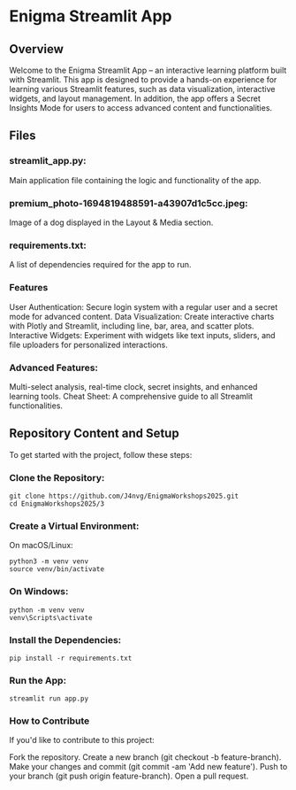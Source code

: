 # Enigma Streamlit App

## Overview

Welcome to the Enigma Streamlit App – an interactive learning platform built with Streamlit. This app is designed to provide a hands-on experience for learning various Streamlit features, such as data visualization, interactive widgets, and layout management. In addition, the app offers a Secret Insights Mode for users to access advanced content and functionalities.

## Files
### streamlit_app.py: 
Main application file containing the logic and functionality of the app.
### premium_photo-1694819488591-a43907d1c5cc.jpeg:
Image of a dog displayed in the Layout & Media section.
### requirements.txt: 
A list of dependencies required for the app to run.

### Features
User Authentication: Secure login system with a regular user and a secret mode for advanced content.
Data Visualization: Create interactive charts with Plotly and Streamlit, including line, bar, area, and scatter plots.
Interactive Widgets: Experiment with widgets like text inputs, sliders, and file uploaders for personalized interactions.
### Advanced Features: 
Multi-select analysis, real-time clock, secret insights, and enhanced learning tools.
Cheat Sheet: A comprehensive guide to all Streamlit functionalities.

## Repository Content and Setup
To get started with the project, follow these steps:

### Clone the Repository:
```
git clone https://github.com/J4nvg/EnigmaWorkshops2025.git
cd EnigmaWorkshops2025/3
```

### Create a Virtual Environment:
On macOS/Linux:
```
python3 -m venv venv
source venv/bin/activate
```

### On Windows:
```
python -m venv venv
venv\Scripts\activate
```

### Install the Dependencies:
```
pip install -r requirements.txt
```

### Run the App:
```
streamlit run app.py
```

### How to Contribute
If you'd like to contribute to this project:

Fork the repository.
Create a new branch (git checkout -b feature-branch).
Make your changes and commit (git commit -am 'Add new feature').
Push to your branch (git push origin feature-branch).
Open a pull request.